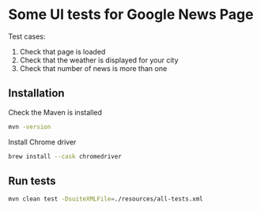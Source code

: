 
# Some UI tests for Google News Page

Test cases:
1. Check that page is loaded
2. Check that the weather is displayed for your city
3. Check that number of news is more than one

## Installation

Check the Maven is installed

```bash
mvn -version 
```
Install Chrome driver

```bash
brew install --cask chromedriver 
```

## Run tests

```bash
mvn clean test -DsuiteXMLFile=./resources/all-tests.xml
